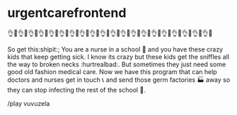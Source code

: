 # urgentcarefrontend

:ok_hand::100::ok_hand::100::ok_hand::100::ok_hand::100::ok_hand::100::ok_hand::100::ok_hand::100::ok_hand::100::ok_hand::100::ok_hand::100::ok_hand::100::ok_hand::100::ok_hand::100::ok_hand::100::ok_hand::100::ok_hand::100::ok_hand::100::ok_hand::100::ok_hand::100::ok_hand::100:

So get this:shipit:; You are a nurse in a school :school: and you have these crazy kids that keep getting sick. I know its crazy but these kids get the sniffles all the way to broken necks :hurtrealbad:. But sometimes they just need some good old fashion medical care. Now we have this program that can help doctors and nurses get in touch :telephone_receiver: and send those germ factories :factory: away so they can stop infecting the rest of the school :school:.


/play vuvuzela
